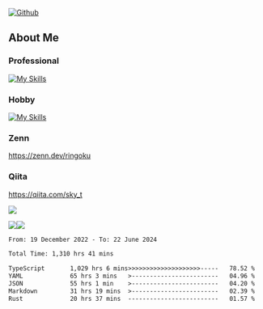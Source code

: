 [![Github](https://img.shields.io/github/followers/skyt-a?label=Follow&style=social)](https://github.com/skyt-a)

## About Me
### Professional
[![My Skills](https://skillicons.dev/icons?i=react,ts,js,nodejs,java,graphql,firebase,githubactions&theme=light)](https://skillicons.dev)
### Hobby
[![My Skills](https://skillicons.dev/icons?i=unity,rust,py&theme=light)](https://skillicons.dev)

### Zenn
https://zenn.dev/ringoku
### Qiita
https://qiita.com/sky_t


![](https://github-profile-summary-cards.vercel.app/api/cards/profile-details?username=skyt-a&theme=default)

![](https://github-profile-summary-cards.vercel.app/api/cards/repos-per-language?username=skyt-a&theme=default)![](https://github-profile-summary-cards.vercel.app/api/cards/stats?username=RinGoku&theme=default)

<!--START_SECTION:waka-->

```txt
From: 19 December 2022 - To: 22 June 2024

Total Time: 1,310 hrs 41 mins

TypeScript       1,029 hrs 6 mins>>>>>>>>>>>>>>>>>>>>-----   78.52 %
YAML             65 hrs 3 mins   >------------------------   04.96 %
JSON             55 hrs 1 min    >------------------------   04.20 %
Markdown         31 hrs 19 mins  >------------------------   02.39 %
Rust             20 hrs 37 mins  -------------------------   01.57 %
```

<!--END_SECTION:waka-->
